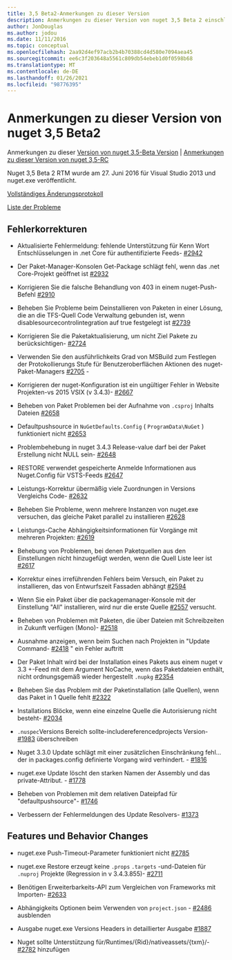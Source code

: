 ```yaml
---
title: 3,5 Beta2-Anmerkungen zu dieser Version
description: Anmerkungen zu dieser Version von nuget 3,5 Beta 2 einschließlich bekannter Probleme, Fehlerbehebungen, hinzugefügter Features und dcrs.
author: JonDouglas
ms.author: jodou
ms.date: 11/11/2016
ms.topic: conceptual
ms.openlocfilehash: 2aa92d4ef97acb2b4b70388cd4d580e7094aea45
ms.sourcegitcommit: ee6c3f203648a5561c809db54ebeb1d0f0598b68
ms.translationtype: MT
ms.contentlocale: de-DE
ms.lasthandoff: 01/26/2021
ms.locfileid: "98776395"
---
```

# <a name="nuget-35-beta2-release-notes"></a>Anmerkungen zu dieser Version von nuget 3,5 Beta2

Anmerkungen zu dieser [Version von nuget 3,5-Beta Version](../release-notes/nuget-3.5-Beta.md)  |  [Anmerkungen zu dieser Version von nuget 3,5-RC](../release-notes/nuget-3.5-RC.md)

Nuget 3,5 Beta 2 RTM wurde am 27. Juni 2016 für Visual Studio 2013 und nuget.exe veröffentlicht.

[Vollständiges Änderungsprotokoll](https://github.com/NuGet/NuGet.Client/compare/release-3.5.0-beta...release-3.5.0-beta2)

[Liste der Probleme](https://github.com/Nuget/Home/issues?q=is%3Aissue+milestone%3A%223.5+Beta2%22+is%3Aclosed)

## <a name="bug-fixes"></a>Fehlerkorrekturen

* Aktualisierte Fehlermeldung: fehlende Unterstützung für Kenn Wort Entschlüsselungen in .net Core für authentifizierte Feeds- [#2942](https://github.com/NuGet/Home/issues/2942)

* Der Paket-Manager-Konsolen Get-Package schlägt fehl, wenn das .net Core-Projekt geöffnet ist [#2932](https://github.com/NuGet/Home/issues/2932)

* Korrigieren Sie die falsche Behandlung von 403 in einem nuget-Push-Befehl [#2910](https://github.com/NuGet/Home/issues/2910)

* Beheben Sie Probleme beim Deinstallieren von Paketen in einer Lösung, die an die TFS-Quell Code Verwaltung gebunden ist, wenn disablesourcecontrolintegration auf true festgelegt ist [#2739](https://github.com/NuGet/Home/issues/2739)

* Korrigieren Sie die Paketaktualisierung, um nicht Ziel Pakete zu berücksichtigen- [#2724](https://github.com/NuGet/Home/issues/2724)

* Verwenden Sie den ausführlichkeits Grad von MSBuild zum Festlegen der Protokollierungs Stufe für Benutzeroberflächen Aktionen des nuget-Paket-Managers [#2705](https://github.com/NuGet/Home/issues/2705) -

* Korrigieren der nuget-Konfiguration ist ein ungültiger Fehler in Website Projekten-vs 2015 VSIX (v 3.4.3)- [#2667](https://github.com/NuGet/Home/issues/2667)

* Beheben von Paket Problemen bei der Aufnahme von `.csproj` Inhalts Dateien [#2658](https://github.com/NuGet/Home/issues/2658)

* Defaultpushsource in `NuGetDefaults.Config` ( `ProgramData\NuGet` ) funktioniert nicht [#2653](https://github.com/NuGet/Home/issues/2653)

* Problembehebung in nuget 3.4.3 Release-value darf bei der Paket Erstellung nicht NULL sein- [#2648](https://github.com/NuGet/Home/issues/2648)

* RESTORE verwendet gespeicherte Anmelde Informationen aus Nuget.Config für VSTS-Feeds [#2647](https://github.com/NuGet/Home/issues/2647)

* Leistungs-Korrektur übermäßig viele Zuordnungen in Versions Vergleichs Code- [#2632](https://github.com/NuGet/Home/issues/2632)

* Beheben Sie Probleme, wenn mehrere Instanzen von nuget.exe versuchen, das gleiche Paket parallel zu installieren [#2628](https://github.com/NuGet/Home/issues/2628)

* Leistungs-Cache Abhängigkeitsinformationen für Vorgänge mit mehreren Projekten: [#2619](https://github.com/NuGet/Home/issues/2619)

* Behebung von Problemen, bei denen Paketquellen aus den Einstellungen nicht hinzugefügt werden, wenn die Quell Liste leer ist [#2617](https://github.com/NuGet/Home/issues/2617)

* Korrektur eines irreführenden Fehlers beim Versuch, ein Paket zu installieren, das von Entwurfszeit Fassaden abhängt [#2594](https://github.com/NuGet/Home/issues/2594)

* Wenn Sie ein Paket über die packagemanager-Konsole mit der Einstellung "All" installieren, wird nur die erste Quelle [#2557](https://github.com/NuGet/Home/issues/2557) versucht.

* Beheben von Problemen mit Paketen, die über Dateien mit Schreibzeiten in Zukunft verfügen (Mono)- [#2518](https://github.com/NuGet/Home/issues/2518)

* Ausnahme anzeigen, wenn beim Suchen nach Projekten in "Update Command- [#2418](https://github.com/NuGet/Home/issues/2418) " ein Fehler auftritt

* Der Paket Inhalt wird bei der Installation eines Pakets aus einem nuget v 3.3 +-Feed mit dem Argument NoCache, wenn das Paketdateien enthält, nicht ordnungsgemäß wieder hergestellt `.nupkg` [#2354](https://github.com/NuGet/Home/issues/2354)

* Beheben Sie das Problem mit der Paketinstallation (alle Quellen), wenn das Paket in 1 Quelle fehlt [#2322](https://github.com/NuGet/Home/issues/2322)

* Installations Blöcke, wenn eine einzelne Quelle die Autorisierung nicht besteht- [#2034](https://github.com/NuGet/Home/issues/2034)

* `.nuspec`Versions Bereich sollte-includereferencedprojects Version- [#1983](https://github.com/NuGet/Home/issues/1983) überschreiben

* Nuget 3.3.0 Update schlägt mit einer zusätzlichen Einschränkung fehl... der in packages.config definierte Vorgang wird verhindert. - [#1816](https://github.com/NuGet/Home/issues/1816)

* nuget.exe Update löscht den starken Namen der Assembly und das private-Attribut. - [#1778](https://github.com/NuGet/Home/issues/1778)

* Beheben von Problemen mit dem relativen Dateipfad für "defaultpushsource"- [#1746](https://github.com/NuGet/Home/issues/1746)

* Verbessern der Fehlermeldungen des Update Resolvers- [#1373](https://github.com/NuGet/Home/issues/1373)

## <a name="features-and-behavior-changes"></a>Features und Behavior Changes

* nuget.exe Push-Timeout-Parameter funktioniert nicht [#2785](https://github.com/NuGet/Home/issues/2785)

* nuget.exe Restore erzeugt keine `.props` `.targets` -und-Dateien für `.nuproj` Projekte (Regression in v 3.4.3.855)- [#2711](https://github.com/NuGet/Home/issues/2711)

* Benötigen Erweiterbarkeits-API zum Vergleichen von Frameworks mit Importen- [#2633](https://github.com/NuGet/Home/issues/2633)

* Abhängigkeits Optionen beim Verwenden von `project.json`  -  [#2486](https://github.com/NuGet/Home/issues/2486) ausblenden

* Ausgabe nuget.exe Versions Headers in detaillierter Ausgabe [#1887](https://github.com/NuGet/Home/issues/1887)

* Nuget sollte Unterstützung für/Runtimes/{Rid}/nativeassets/{txm}/- [#2782](https://github.com/NuGet/Home/issues/2782) hinzufügen
